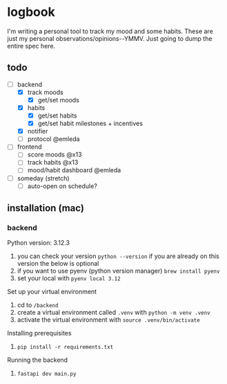 # logbook
I'm writing a personal tool to track my mood and some habits. These are just my personal observations/opinions--YMMV. Just going to dump the entire spec here.

## todo
- [ ] backend
    - [x] track moods
        - [x] get/set moods
    - [x] habits
        - [x] get/set habits
        - [x] get/set habit milestones + incentives
    - [x] notifier
    - [ ] protocol @emleda
- [ ] frontend
    - [ ] score moods @x13
    - [ ] track habits @x13
    - [ ] mood/habit dashboard @emleda
- [ ] someday (stretch)
    - [ ] auto-open on schedule?

## installation (mac)
### backend
Python version: 3.12.3
1. you can check your version `python --version` if you are already on this version the below is optional
2. if you want to use pyenv (python version manager) `brew install pyenv`
3. set your local with `pyenv local 3.12`

Set up your virtual environment
1. cd to `/backend`
2. create a virtual environment called `.venv` with `python -m venv .venv`
3. activate the virtual environment with `source .venv/bin/activate`

Installing prerequisites
1. `pip install -r requirements.txt`

Running the backend
1. `fastapi dev main.py`
